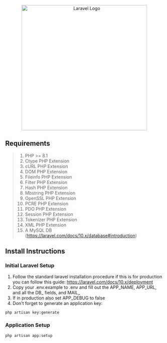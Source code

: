<p align="center"><a href="https://laravel.com" target="_blank"><img src="https://raw.githubusercontent.com/laravel/art/master/logo-lockup/5%20SVG/2%20CMYK/1%20Full%20Color/laravel-logolockup-cmyk-red.svg" width="400" alt="Laravel Logo"></a></p>

## Requirements

> 1) PHP >= 8.1 
> 2) Ctype PHP Extension
> 3) cURL PHP Extension
> 4) DOM PHP Extension
> 5) Fileinfo PHP Extension
> 6) Filter PHP Extension
> 7) Hash PHP Extension
> 8) Mbstring PHP Extension
> 9) OpenSSL PHP Extension
> 10) PCRE PHP Extension
> 11) PDO PHP Extension
> 12) Session PHP Extension
> 13) Tokenizer PHP Extension
> 14) XML PHP Extension
> 15) A MySQL DB (https://laravel.com/docs/10.x/database#introduction)

## Install Instructions

### Initial Laravel Setup 

1) Follow the standard laravel installation procedure if this is for production you can follow this guide: https://laravel.com/docs/10.x/deployment
2) Copy your .env.example to .env and fill out the APP_NAME, APP_URL, and all the DB_ fields, and MAIL_
3) If in production also set APP_DEBUG to false
4) Don't forget to generate an application key:

```bash
php artisan key:generate
```

### Application Setup

```bash
php artisan app:setup
```
